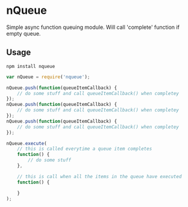 # nQueue


Simple async function queuing module. Will call 'complete' function if empty queue.

## Usage

``npm install nqueue``

```javascript
var nQueue = require('nqueue');

nQueue.push(function(queueItemCallback) {
	// do some stuff and call queueItemCallback() when completey
});
nQueue.push(function(queueItemCallback) {
	// do some stuff and call queueItemCallback() when completey
});
nQueue.push(function(queueItemCallback) {
	// do some stuff and call queueItemCallback() when completey
});

nQueue.execute(
	// this is called everytime a queue item completes
	function() {
		// do some stuff
	},

	// this is call when all the items in the queue have executed
	function() {

	}
);


```